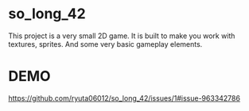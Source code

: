 # so_long_42
This project is a very small 2D game. It is built to make you work with
textures, sprites. And some very basic gameplay elements.

# DEMO
https://github.com/ryuta06012/so_long_42/issues/1#issue-963342786

